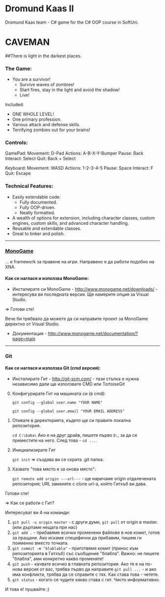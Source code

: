# Dromund Kaas II
Dromund Kaas team - C# game for the C# OOP course in SoftUni.

# CAVEMAN
##There is light in the darkest places.

### The Game:

* You are a survivor!
  * Survive waves of zombies!
  * Start fires, stay in the light and avoid the shadow!
  * Live!

Included:
* ONE WHOLE LEVEL!
* One primary profession.
* Various attack and defense skills.
* Terrifying zombies out for your brains!

### Controls:
GamePad:
   Movement: D-Pad
   Actions: A-B-X-Y-Bumper
   Pause: Back
   Interact: Select
   Quit: Back + Select

Keyboard:
   Movement: WASD
   Actions: 1-2-3-4-5
   Pause: Space
   Interact: F
   Quit: Escape

### Technical Features:

* Easily extendable code:
  * Fully documented.
  * Fully OOP-driven.
  * Neatly formatted.
* A wealth of options for extension, including character classes, custom engines, custom skills, and advanced character handling.
* Reusable and extendable classes.
* Great to tinker and polish.

---

### [MonoGame](http://www.monogame.net/)
... е framework за правене на игри. Направено е да работи подобно на XNA.

#### Как се наглася и използва MonoGame:
* Инсталирате си MonoGame - http://www.monogame.net/downloads/ - интересува ви последната версия. Ще намерите опция за Visual Studio.

 => Готови сте!
 
Вече би трябвало да можете да си направите проект за MonoGame директно от Visual Studio.

* Документация - http://www.monogame.net/documentation/?page=main

---

### Git

#### Как се наглася и използва Git (cmd версия):

* Инсталирате Гит - http://git-scm.com/ - тази стъпка е нужна независимо дали ще използвате CMD или TortoiseGit

0. Конфигурирате Гит на машината си (в cmd):

      `git config --global user.name "YOUR NAME"`
    
     `git config --global user.email "YOUR EMAIL ADDRESS"`
     
1. Отивате в директорията, където ще си правите локална репозитория.

     `cd C:\baba\`
     Ако е на друг драйв, пишете първо `D:`, за да се преместите на него. След това - `cd ...`.
     
2. Инициализирате Гит

     `git init` => създава ви се скрита .git папка.
     
3. Казвате "това място е за онова място":

     `git remote add origin ---url---` - ще наричаме origin отдалечената репозитория; URL заменяте с clone url-a, който Гитхъб ви дава.
     
Готови сте!

=> Как се работи с Гит?

Интересуват ви 4-на команди:

1. `git pull -u origin master` - с други думи, `git pull` от origin в master. (или дърпаме нещата при нас)
2. `git add .` - прибавяме всички променени файлове в нов комит, готов за пращане. Ако искаме специфични да прибавим, пишем ги поименно вместо точката.
3. `git commit -m "blablabla"` - приготвяме комит (принос към репозиторията в Гитхъб) със съобщение "блабла". Важно: не пишете "блабла", ами конкретно какво променяте!
4. `git push` - качвате всичко в главната репозитория. Ако тя е на по-нова версия от вас, трябва първо да направите `git pull ...` - и ако има конфликти, трябва да се справите с тях. Как става това - четете.
5. `git status` - когато се чудите какво става с гит. Чисто информативно.

И това е!
пушвайте ;)

